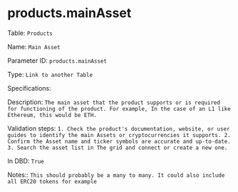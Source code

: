 # products.mainAsset

Table: ```Products```

Name: ```Main Asset```

Parameter ID: ```products.mainAsset```

Type: ```Link to another Table```

Specifications: 

Description: ```The main asset that the product supports or is required for functioning of the product. For example, In the case of an L1 like Ethereum, this would be ETH. ```

Validation steps: ```1. Check the product's documentation, website, or user guides to identify the main Assets or cryptocurrencies it supports.
2. Confirm the Asset name and ticker symbols are accurate and up-to-date.
3. Search the asset list in The grid and connect or create a new one. ```

In DBD: ```True```

Notes:: ```This should probably be a many to many. It could also include all ERC20 tokens for example```

